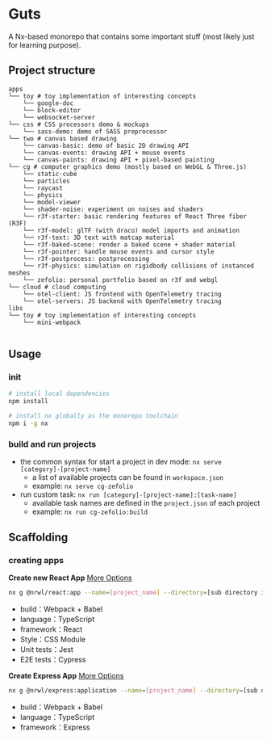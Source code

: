 
# Guts

A Nx-based monorepo that contains some important stuff (most likely just for learning purpose).

## Project structure

```
apps
└── toy # toy implementation of interesting concepts
    └── google-doc
    └── block-editor
    └── websocket-server
└── css # CSS processors demo & mockups
    └── sass-demo: demo of SASS preprocessor
└── two # canvas based drawing
    └── canvas-basic: demo of basic 2D drawing API
    └── canvas-events: drawing API + mouse events
    └── canvas-paints: drawing API + pixel-based painting      
└── cg # computer graphics demo (mostly based on WebGL & Three.js)
    └── static-cube
    └── particles
    └── raycast
    └── physics
    └── model-viewer
    └── shader-noise: experiment on noises and shaders
    └── r3f-starter: basic rendering features of React Three fiber (R3F)
    └── r3f-model: glTF (with draco) model imports and animation
    └── r3f-text: 3D text with matcap material
    └── r3f-baked-scene: render a baked scene + shader material
    └── r3f-pointer: handle mouse events and cursor style
    └── r3f-postprocess: postprocessing
    └── r3f-physics: simulation on rigidbody collisions of instanced meshes
    └── zefolio: personal portfolio based on r3f and webgl
└── cloud # cloud computing
    └── otel-client: JS frontend with OpenTelemetry tracing
    └── otel-servers: JS backend with OpenTelemetry tracing
libs
└── toy # toy implementation of interesting concepts
    └── mini-webpack
    

```

## Usage

### init

```bash
# install local dependencies
npm install

# install nx globally as the monorepo toolchain
npm i -g nx
```

### build and run projects

- the common syntax for start a project in dev mode: `nx serve [category]-[project-name]`
  - a list of available projects can be found in `workspace.json`
  - example: `nx serve cg-zefolio`
- run custom task: `nx run [category]-[project-name]:[task-name]`
  - available task names are defined in the `project.json` of each project
  - example: `nx run cg-zefolio:build`


## Scaffolding

### creating apps

**Create new React App** [More Options](https://nx.dev/packages/react/generators/application#nrwlreactapplication)

```bash
nx g @nrwl/react:app --name=[project_name] --directory=[sub directory in apps directory]
```

- build：Webpack + Babel
- language：TypeScript
- framework：React
- Style：CSS Module
- Unit tests：Jest
- E2E tests：Cypress

**Create Express App** [More Options](https://nx.dev/packages/express/generators/application)

```bash
nx g @nrwl/express:application --name=[project_name] --directory=[sub directory in apps directory]
```

- build：Webpack + Babel
- language：TypeScript
- framework：Express

